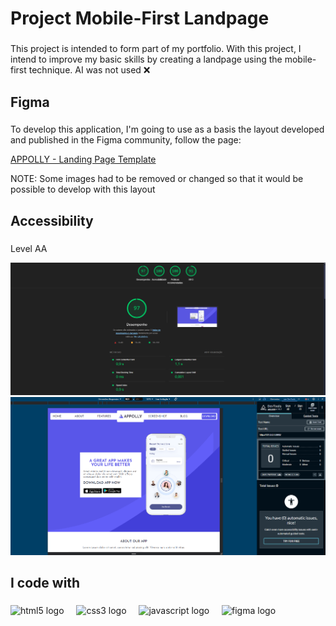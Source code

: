 <h1 align="left">Project Mobile-First Landpage</h1>

###

<p align="left">This project is intended to form part of my portfolio. With this project, I intend to improve my basic skills by creating a landpage using the mobile-first technique. AI was not used ❌</p>

###

<h2 align="left">Figma</h2>

###

<p align="left">To develop this application, I'm going to use as a basis the layout developed and published in the Figma community, follow the page:</p>

<a href="https://www.figma.com/community/file/995026220622307527">APPOLLY - Landing Page Template</a>

<p>NOTE: Some images had to be removed or changed so that it would be possible to develop with this layout</p>

###

<h2 align="left">Accessibility</h2>

###

<p>Level AA</p>

![](./assets/image/lighthouse.png)
![](./assets/image/axeDevTools.png)

###

<h2 align="left">I code with</h2>

###

<div align="left">
  <img src="https://cdn.jsdelivr.net/gh/devicons/devicon/icons/html5/html5-original.svg" height="40" alt="html5 logo"  />
  <img width="12" />
  <img src="https://cdn.jsdelivr.net/gh/devicons/devicon/icons/css3/css3-original.svg" height="40" alt="css3 logo"  />
  <img width="12" />
  <img src="https://cdn.jsdelivr.net/gh/devicons/devicon/icons/javascript/javascript-original.svg" height="40" alt="javascript logo"  />
  <img width="12" />
  <img src="https://cdn.jsdelivr.net/gh/devicons/devicon/icons/figma/figma-original.svg" height="40" alt="figma logo"  />
</div>

###
